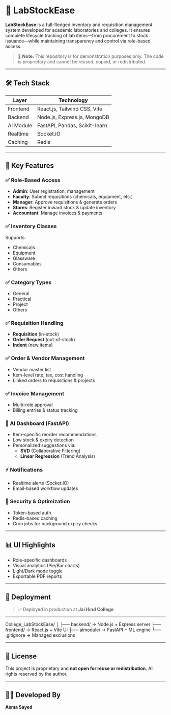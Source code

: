 # 🔬 LabStockEase

**LabStockEase** is a full-fledged inventory and requisition management system developed for academic laboratories and colleges. It ensures complete lifecycle tracking of lab items—from procurement to stock issuance—while maintaining transparency and control via role-based access.

> 🚫 **Note:** This repository is for demonstration purposes only. The code is proprietary and cannot be reused, copied, or redistributed.

---

## 🛠️ Tech Stack

| Layer      | Technology                        |
|------------|------------------------------------|
| Frontend   | React.js, Tailwind CSS, Vite       |
| Backend    | Node.js, Express.js, MongoDB       |
| AI Module  | FastAPI, Pandas, Scikit-learn      |
| Realtime   | Socket.IO                          |
| Caching    | Redis                              |

---

## 🎯 Key Features

### ✅ Role-Based Access
- **Admin**: User registration, management
- **Faculty**: Submit requisitions (chemicals, equipment, etc.)
- **Manager**: Approve requisitions & generate orders
- **Stores**: Register inward stock & update inventory
- **Accountant**: Manage invoices & payments

### ✅ Inventory Classes
Supports:
- Chemicals
- Equipment
- Glassware
- Consumables
- Others

### ✅ Category Types
- General
- Practical
- Project
- Others

### ✅ Requisition Handling
- **Requisition** (in-stock)
- **Order Request** (out-of-stock)
- **Indent** (new items)

### ✅ Order & Vendor Management
- Vendor master list
- Item-level rate, tax, cost handling
- Linked orders to requisitions & projects

### ✅ Invoice Management
- Multi-role approval
- Billing entries & status tracking

### 🧠 AI Dashboard (FastAPI)
- Item-specific reorder recommendations
- Low stock & expiry detection
- Personalized suggestions via:
  - **SVD** (Collaborative Filtering)
  - **Linear Regression** (Trend Analysis)

### ⚡ Notifications
- Realtime alerts (Socket.IO)
- Email-based workflow updates

### 🔐 Security & Optimization
- Token-based auth
- Redis-based caching
- Cron jobs for background expiry checks

---

## 📊 UI Highlights

- Role-specific dashboards
- Visual analytics (Pie/Bar charts)
- Light/Dark mode toggle
- Exportable PDF reports

---

## 🚀 Deployment

> ✅ Deployed in production at **Jai Hind College**

---

College_LabStockEase/
│
├── backend/ → Node.js + Express server
├── frontend/ → React.js + Vite UI
├── aimodule/ → FastAPI + ML engine
└── .gitignore → Managed exclusions


---

## 🛑 License

This project is proprietary and **not open for reuse or redistribution**. All rights reserved by the author.

---

## 🙋‍♀️ Developed By

**Asma Sayed**  

